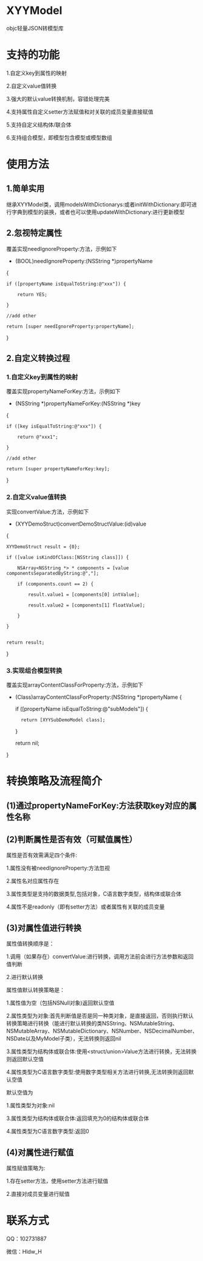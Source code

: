 # XYYModel
objc轻量JSON转模型库

# 支持的功能
1.自定义key到属性的映射

2.自定义value值转换

3.强大的默认value转换机制，容错处理完美

4.支持属性自定义setter方法赋值和对关联的成员变量直接赋值

5.支持自定义结构体/联合体

6.支持组合模型，即模型包含模型或模型数组

# 使用方法

## 1.简单实用
继承XYYModel类，调用modelsWithDictionarys:或者initWithDictionary:即可进行字典到模型的装换，或者也可以使用updateWithDictionary:进行更新模型


## 2.忽视特定属性
覆盖实现needIgnoreProperty:方法，示例如下

- (BOOL)needIgnoreProperty:(NSString *)propertyName

{

    if ([propertyName isEqualToString:@"xxx"]) {
    
        return YES;
        
    }
    
    //add other
    
    return [super needIgnoreProperty:propertyName];
    
}

## 2.自定义转换过程

### 1.自定义key到属性的映射
覆盖实现propertyNameForKey:方法，示例如下

- (NSString *)propertyNameForKey:(NSString *)key

{

    if ([key isEqualToString:@"xxx"]) {
    
        return @"xxx1";
        
    }
    
    //add other
    
    return [super propertyNameForKey:key];
    
}

### 2.自定义value值转换
实现convert<PropertyName>Value:方法，示例如下

- (XYYDemoStruct)convertDemoStructValue:(id)value

{

    XYYDemoStruct result = {0};
    
    if ([value isKindOfClass:[NSString class]]) {
    
        NSArray<NSString *> * components = [value componentsSeparatedByString:@","];
        
        if (components.count == 2) {
        
            result.value1 = [components[0] intValue];
            
            result.value2 = [components[1] floatValue];
            
        }
        
    }
    
    
    return result;
    
}

### 3.实现组合模型转换
覆盖实现arrayContentClassForProperty:方法，示例如下

- (Class)arrayContentClassForProperty:(NSString *)propertyName 
{
    
    if ([propertyName isEqualToString:@"subModels"]) {
    
        return [XYYSubDemoModel class];
        
    }
    
    return nil;
    
}


# 转换策略及流程简介

## (1)通过propertyNameForKey:方法获取key对应的属性名称

## (2)判断属性是否有效（可赋值属性）
属性是否有效需满足四个条件:

1.属性没有被needIgnoreProperty:方法忽视

2.属性名对应属性存在

3.属性类型是支持的数据类型,包括对象，C语言数字类型，结构体或联合体

4.属性不是readonly（即有setter方法）或者属性有关联的成员变量

## (3)对属性值进行转换
属性值转换顺序是：

1.调用（如果存在）convert<PropertyName>Value:进行转换，调用方法前会进行方法参数和返回值判断
    
2.进行默认转换

属性值默认转换策略是：

1.属性值为空（包括NSNull对象)返回默认空值

2.属性类型为对象:首先判断值是否是同一种类对象，是直接返回，否则执行默认转换策略进行转换（能进行默认转换的类NSString、NSMutableString、NSMutableArray、NSMutableDictionary、NSNumber、NSDecimalNumber、NSDate以及MyModel子类），无法转换则返回nil

3.属性类型为结构体或联合体:使用<struct/union>Value方法进行转换，无法转换则返回默认空值

4.属性类型为C语言数字类型:使用数字类型相关方法进行转换,无法转换则返回默认空值


默认空值为

1.属性类型为对象:nil

3.属性类型为结构体或联合体:返回填充为0的结构体或联合体

4.属性类型为C语言数字类型:返回0

## (4)对属性进行赋值
属性赋值策略为:

1.存在setter方法，使用setter方法进行赋值

2.直接对成员变量进行赋值



# 联系方式

QQ：102731887

微信：Hldw_H

